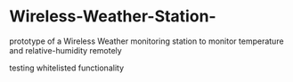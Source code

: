 # Wireless-Weather-Station-
prototype of a Wireless Weather monitoring station to monitor temperature and relative-humidity remotely

testing whitelisted functionality
